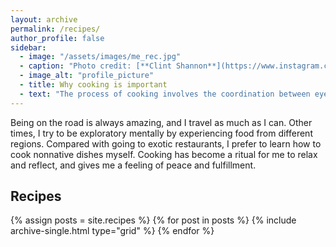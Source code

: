 ```yaml
---
layout: archive
permalink: /recipes/
author_profile: false
sidebar:
  - image: "/assets/images/me_rec.jpg"
  - caption: "Photo credit: [**Clint Shannon**](https://www.instagram.com/clint_shannon/)"
  - image_alt: "profile_picture"
  - title: Why cooking is important
  - text: "The process of cooking involves the coordination between eyes, nose, ears, mouth, hand, and mind. It is rewarding to orchestrate all the processes to optimize the flavors, colors, nutrients, and textures from all the ingredients. It further inspires me to appreciate the cultures many of which I am not familiar with." 
---
```


Being on the road is always amazing, and I travel as much as I can. Other times, I try to be exploratory mentally by experiencing food from different regions. Compared with going to exotic restaurants, I prefer to learn how to cook nonnative dishes myself. Cooking has become a ritual for me to relax and reflect, and gives me a feeling of peace and fulfillment. 

## Recipes

<div class="grid__wrapper">
  {% assign posts = site.recipes %}
  {% for post in posts %}
    {% include archive-single.html type="grid" %}
  {% endfor %}
</div>
